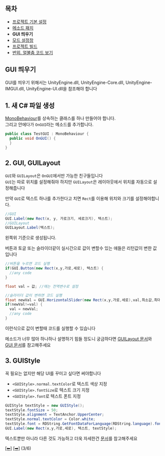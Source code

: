 
## 목차
 - [프로젝트 기본 설정](https://github.com/NoBrain0917/ADOFAI-Mod-Development-Guide/blob/main/README.md)
 - [메소드 패치](https://github.com/NoBrain0917/ADOFAI-Mod-Development-Guide/blob/main/dev2.md)
 - **GUI 띄우기**
 - [모드 설정창](https://github.com/NoBrain0917/ADOFAI-Mod-Development-Guide/blob/main/dev4.md)
 - [프로젝트 빌드](https://github.com/NoBrain0917/ADOFAI-Mod-Development-Guide/blob/main/dev5.md)
 - [번외. 얼불춤 코드 보기](https://github.com/NoBrain0917/ADOFAI-Mod-Development-Guide/blob/main/dev6.md)

## GUI 띄우기
 GUI를 띄우기 위해서는 UnityEngine.dll, UnityEngine-Core.dll, UnityEngine-IMGUI.dll, UnityEngine-UI.dll을 참조해야 합니다

## 1. 새 C# 파일 생성

[MonoBehaviour](https://docs.unity3d.com/ScriptReference/MonoBehaviour.html)를 상속하는 클래스를 하나 만들어야 합니다.    
그리고 안에다가 `OnGUI`라는 메소드를 추가합니다.
```c#
public class TestGUI : MonoBehaviour {
  public void OnGUI() {
  }
}
```

## 2. GUI, GUILayout
`GUI`와 `GUILayout`은 `OnGUI`에서만 가능한 친구들입니다       
`GUI`는 따로 위치를 설정해줘야 하지만 `GUILayout`은 레이아웃에서 위치를 자동으로 설정해줍니다     
     
만약 `GUI`로 텍스트 하나를 추가한다고 치면 `Rect`를 이용해 위치와 크기를 설정해야합니다.    
```cs
//GUI
GUI.Label(new Rect(x, y, 가로크기, 세로크기), 텍스트);
//GUILayout
GUILayout.Label(텍스트);
```
왼쪽위 기준으로 생성됩니다.   
   
버튼과 토글 또는 슬라이더같이 실시간으로 값이 변할수 있는 애들은 리턴값이 변한 값입니다
```cs
//버튼을 누르면 코드 실행
if(GUI.Button(new Rect(x,y,가로,세로), 텍스트) {
  //any code
}

float val = 값; //애는 전역변수로 설정

//슬라이더 값이 변하면 코드 실행
float newVal = GUI.HorizontalSlider(new Rect(x,y,가로,세로),val,최소값,최대값);
if(newVal!=val) {
  val = newVal;
  //any code
}
```
이런식으로 값이 변할때 코드를 실행할 수 있습니다
    
메소드가 너무 많아 하나하나 설명하기 힘들 정도니 궁금하다면 [GUILayout 문서](https://docs.unity3d.com/ScriptReference/GUILayout.html)와 [GUI 문서](https://docs.unity3d.com/ScriptReference/GUI.html)를 참고해주세요

## 3. GUIStyle
꼭 필요는 없지만 해당 UI를 꾸미고 싶다면 써야합니다
 - `<GUIStyle>.normal.textColor`로 텍스트 색상 지정
 - `<GUIStyle>.fontSize`로 텍스트 크기 지정
 - `<GUIStyle>.font`로 텍스트 폰트 지정
```cs
GUIStyle textStyle = new GUIStyle();
textStyle.fontSize = 50;
textStyle.alignment = TextAnchor.UpperCenter;
textStyle.normal.textColor = Color.white;
textStyle.font = RDString.GetFontDataForLanguage(RDString.language).font;
GUI.Label(new Rect(x,y,가로,세로), 텍스트, textStyle);
```

텍스트뿐만 아니라 다른 것도 가능하고 더욱 자세한건 [문서](https://docs.unity3d.com/ScriptReference/GUIStyle.html)를 참고해주세요

[[⬅]](https://github.com/NoBrain0917/ADOFAI-Mod-Development-Guide/blob/main/dev2.md) [[➡]](https://github.com/NoBrain0917/ADOFAI-Mod-Development-Guide/blob/main/dev4.md) (3/6)
